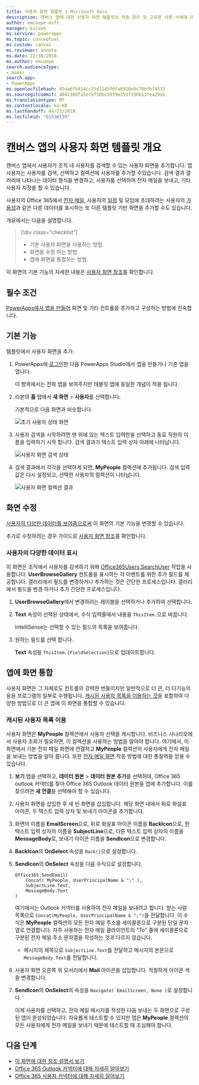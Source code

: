 ```yaml
---
title: 사용자 화면 템플릿 | Microsoft Docs
description: 캔버스 앱에 대한 사용자 화면 템플릿의 작동 원리 및 고유한 사용 사례에 대한 화면을 확장하는 방법 이해
author: emcoope-msft
manager: kvivek
ms.service: powerapps
ms.topic: conceptual
ms.custom: canvas
ms.reviewer: anneta
ms.date: 12/30/2018
ms.author: emcoope
search.audienceType:
- maker
search.app:
- PowerApps
ms.openlocfilehash: 85da6f5414cc25d1145f0fa8910e8c78bfb74533
ms.sourcegitcommit: 4042388fa5e7ef50bc59f9e35df330613fea29ae
ms.translationtype: MT
ms.contentlocale: ko-KR
ms.lasthandoff: 04/23/2019
ms.locfileid: "61536159"
---
```

# <a name="overview-of-the-people-screen-template-for-canvas-apps"></a>캔버스 앱의 사용자 화면 템플릿 개요

캔버스 앱에서 사용자가 조직 내 사용자를 검색할 수 있는 사용자 화면을 추가합니다. 앱 사용자는 사용자를 검색, 선택하고 컬렉션에 사용자를 추가할 수있습니다. 검색 결과 갤러리에 나타나는 데이터 형식을 변경하고, 사용자를 선택하여 전자 메일을 보내고, 기타 사용자 지정을 할 수 있습니다.

사용자의 Office 365에서 [전자 메일](email-screen-overview.md), 사용자의 [일정](calendar-screen-overview.md) 및 모임에 초대하려는 사용자의 [가용성](meeting-screen-overview.md)과 같은 다른 데이터를 표시하는 또 다른 템플릿 기반 화면을 추가할 수도 있습니다.

개요에서는 다음을 설명합니다.
> [!div class="checklist"]
> * 기본 사용자 화면을 사용하는 방법.
> * 화면을 수정 하는 방법.
> * 앱에 화면을 통합하는 방법.

이 화면의 기본 기능의 자세한 내용은 [사용자 화면 참조](people-screen-reference.md)를 확인합니다.

## <a name="prerequisite"></a>필수 조건

[PowerApps에서 앱을 만들어](../data-platform-create-app-scratch.md) 화면 및 기타 컨트롤을 추가하고 구성하는 방법에 친숙합니다.

## <a name="default-functionality"></a>기본 기능

템플릿에서 사용자 화면을 추가:

1. PowerApps에 [로그인](http://web.powerapps.com?utm_source=padocs&utm_medium=linkinadoc&utm_campaign=referralsfromdoc)한 다음 PowerApps Studio에서 앱을 만들거나 기존 앱을 엽니다.

    이 항목에서는 전화 앱을 보여주지만 태블릿 앱에 동일한 개념이 적용 됩니다.

1. 리본의 **홈** 탭에서 **새 화면** > **사용자**를 선택합니다.

    기본적으로 다음 화면과 비슷합니다.

    ![초기 사용자 상태 화면](media/people-screen/people-screen-empty.png)

1. 사용자 검색을 시작하려면 맨 위에 있는 텍스트 입력란을 선택하고 동료 직원의 이름을 입력하기 시작 합니다. 검색 결과가 텍스트 입력 상자 아래에 나타납니다.

    ![사용자 화면 검색 상태](media/people-screen/people-browse-gall-full.png)

1. 검색 결과에서 각각을 선택하게 되면, **MyPeople** 컬렉션에 추가됩니다. 검색 입력 값은 다시 설정되고, 선택한 사용자의 컬렉션이 나타납니다.

    ![사용자 화면 컬렉션 결과](media/people-screen/people-people-gall-full.png)

## <a name="modify-the-screen"></a>화면 수정

[사용자의 다양한 데이터를 보여줌으로써](people-screen-overview.md#show-different-data-for-people) 이 화면의 기본 기능을 변경할 수 있습니다.

추가로 수정하려는 경우 가이드로 [사용자 화면 참조](./people-screen-reference.md)를 확인합니다.

### <a name="show-different-data-for-people"></a>사용자의 다양한 데이터 표시

이 화면은 조직에서 사용자를 검색하기 위해 [Office365Users.SearchUser](https://docs.microsoft.com/connectors/office365users/#searchuser) 작업을 사용합니다. **UserBrowseGallery** 컨트롤을 표시하는 각 이벤트를 위한 추가 필드를 제공합니다. 갤러리에서 필드를 변경하거나 추가하는 것은 간단한 프로세스입니다. 갤러리에서 필드를 변경 하거나 추가 간단한 프로세스입니다.

1. **UserBrowseGallery**에서 변경하려는 레이블을 선택하거나 추가하여 선택합니다.

1. **Text** 속성이 선택된 상태에서, 수식 입력줄에서 내용을 `ThisItem.`으로 바꿉니다.

    IntelliSense는 선택할 수 있는 필드의 목록을 보여줍니다.

1. 원하는 필드를 선택 합니다.

    **Text** 속성을 `ThisItem.{FieldSelection}`으로 업데이트합니다.

## <a name="integrate-the-screen-into-an-app"></a>앱에 화면 통합

사용자 화면은 그 자체로도 컨트롤의 강력한 번들이지만 일반적으로 더 큰, 더 다기능의 응용 프로그램의 일부로 수행됩니다. [캐시된 사용자 목록을 이용하는 것](people-screen-overview.md#use-your-cached-list-of-people)을 포함하여 다양한 방법으로 더 큰 앱에 이 화면을 통합할 수 있습니다.

### <a name="use-your-cached-list-of-people"></a>캐시된 사용자 목록 이용

사용자 화면은 **MyPeople** 컬렉션에서 사용자 선택을 캐시합니다. 비즈니스 시나리오에서 사용자 조회가 필요하면, 이 컬렉션을 사용하는 방법을 알아야 합니다. 여기에서, 이 화면에서 기본 전자 메일 화면에 연결하고 **MyPeople** 컬렉션의 사용자에게 전자 메일을 보내는 방법을 알아 봅니다. 또한 [전자 메일 화면](./email-screen-overview.md) 작동 방법에 대한 통찰력을 얻을 수 있습니다.

1. **보기** 탭을 선택하고, **데이터 원본** > **데이터 원본 추가**를 선택하여, Office 365 outlook 커넥터를 찾아 Office 365 Outlook 데이터 원본을 앱에 추가합니다. 이를 찾으려면 **새 연결**을 선택해야 할 수 있습니다.
1. 사용자 화면을 삽입한 후 새 빈 화면을 삽입합니다. 해당 화면 내에서 뒤로 화살표 아이콘, 두 텍스트 입력 상자 및 보내기 아이콘을 추가합니다.
1. 화면의 이름을 **EmailScreen**으로, 뒤로 화살표 아이콘 이름을 **BackIcon**으로, 한 텍스트 입력 상자의 이름을 **SubjectLine**으로, 다른 텍스트 입력 상자의 이름을 **MessageBody**로, 보내기 아이콘 이름을 **SendIcon**으로 변경합니다.
1. **BackIcon**의 **OnSelect** 속성을 `Back()`으로 설정합니다.
1. **SendIcon**의 **OnSelect** 속성을 다음 수식으로 설정합니다.

    ```powerapps-dot
    Office365.SendEmail( 
        Concat( MyPeople, UserPrincipalName & ";" ), 
        SubjectLine.Text, 
        MessageBody.Text 
    )
    ```
    
    여기에서는 Outlook 커넥터를 사용하여 전자 메일을 보내려고 합니다. 받는 사람 목록으로 `Concat(MyPeople, UserPrincipalName & ";")`을 전달합니다. 이 수식은 **MyPeople** 컬렉션의 모든 전자 메일 주소를 세미콜론으로 구분된 단일 문자열로 연결합니다. 자주 사용하는 전자 메일 클라이언트의 "To" 줄에 세미콜론으로 구분된 전자 메일 주소 문자열을 작성하는 것과 다르지 않습니다.
    * 메시지의 제목으로 `SubjectLine.Text`를 전달하고 메시지의 본문으로 `MessageBody.Text`를 전달합니다.
1. 사용자 화면 오른쪽 위 모서리에서 **Mail** 아이콘을 삽입합니다.
   적절하게 아이콘 색을 변경합니다.
1. **SendIcon**의 **OnSelect**의 속성을 `Navigate( EmailScreen, None )`로 설정합니다.

    이제 사용자를 선택하고, 전자 메일 메시지를 작성한 다음 보내는 두 화면으로 구성된 앱이 완성되었습니다. 자유롭게 테스트할 수 있지만 앱은 **MyPeople** 컬렉션의 모든 사용자에게 전자 메일을 보내기 때문에 테스트할 때 조심해야 합니다.

## <a name="next-steps"></a>다음 단계

* [이 화면에 대한 참조 설명서 보기](./people-screen-reference.md)
* [Office 365 Outlook 커넥터에 대해 자세히 알아보기](../connections/connection-office365-outlook.md)
* [Office 365 사용자 커넥터에 대해 자세히 알아보기](../connections/connection-office365-users.md)
